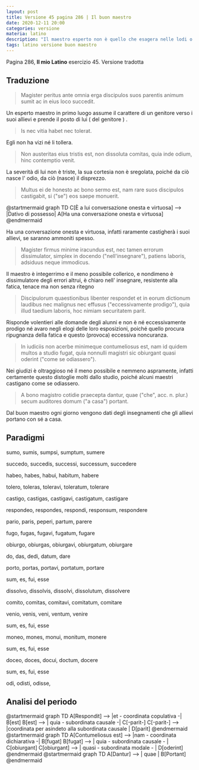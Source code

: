 ```yaml
---
layout: post
title: Versione 45 pagina 286 | Il buon maestro
date: 2020-12-11 20:00
categories: versione
materia: latino
description: "Il maestro esperto non è quello che esagera nelle lodi o nei rimproveri, bensì l' educatore che si propone come esempio di moderazione e saggezza"
tags: latino versione buon maestro
---
```

Pagina 286, **Il mio Latino** esercizio 45.
Versione tradotta

## Traduzione

> Magister peritus ante omnia erga discipulos suos parentis animum sumit ac in eius loco succedit.

Un esperto maestro in primo luogo assume il carattere di un genitore verso i suoi allievi e prende il posto di lui ( del genitore ) .

> Is nec vitia habet nec tolerat. 

Egli non ha vizi né li tollera.

> Non austeritas eius tristis est, non dissoluta comitas, quia inde odium, hinc contemptio venit.

La severità di lui non è triste, la sua cortesia non è sregolata, poiché da ciò nasce l' odio, da ciò (nasce) il disprezzo.

> Multus ei de honesto ac bono sermo est, nam rare suos discipulos castigabit, si ("se") eos saepe monuerit.

@startmermaid
graph TD
  C[È a lui conversazione onesta e virtuosa] --> |Dativo di possesso| A[Ha una conversazione onesta e virtuosa]
@endmermaid

Ha una conversazione onesta e virtuosa, infatti raramente castigherà i suoi allievi, se saranno ammoniti spesso.

> Magister firmus minime iracundus est, nec tamen errorum dissimulator, simplex in docendo ("nell'insegnare"), patiens laboris, adsiduus neque immodicus. 

Il maestro è integerrimo e il meno possibile collerico, e nondimeno è dissimulatore degli errori altrui, è chiaro nell' insegnare, resistente alla fatica, tenace ma non senza ritegno

> Discipulorum quaestionibus libenter respondet et in eorum dictionum laudibus nec malignus nec effusus ("eccessivamente prodigo"), quia illud taedium laboris, hoc nimiam securitatem parit. 

Risponde volentieri alle domande degli alunni e non è né eccessivamente prodigo né avaro negli elogi delle loro esposizioni, poiché quello procura ripugnanza della fatica e questo (provoca) eccessiva noncuranza.

>  In iudiciis non acerbe minimeque contumeliosus est, nam id quidem multos a studio fugat, quia nonnulli magistri sic obiurgant quasi oderint ("come se odiassero").

Nei giudizi è oltraggioso né il meno possibile e nemmeno aspramente, infatti certamente questo distoglie molti dallo studio, poiché alcuni maestri castigano come se odiassero.

>   A bono magistro cotidie praecepta dantur, quae ("che", acc. n. plur.) secum auditores domum ("a casa") portant.

Dal buon maestro ogni giorno vengono dati degli insegnamenti che gli allievi portano con sé a casa.

## Paradigmi

sumo, sumis, sumpsi, sumptum, sumere

succedo, succedis, successi, successum, succedere

habeo, habes, habui, habitum, habere

tolero, toleras, toleravi, toleratum, tolerare

castigo, castigas, castigavi, castigatum, castigare

respondeo, respondes, respondi, responsum, respondere

pario, paris, peperi, partum, parere

fugo, fugas, fugavi, fugatum, fugare

obiurgo, obiurgas, obiurgavi, obiurgatum, obiurgare

do, das, dedi, datum, dare

porto, portas, portavi, portatum, portare

sum, es, fui, esse

dissolvo, dissolvis, dissolvi, dissolutum, dissolvere

comito, comitas, comitavi, comitatum, comitare

venio, venis, veni, ventum, venire

sum, es, fui, esse

moneo, mones, monui, monitum, monere

sum, es, fui, esse

doceo, doces, docui, doctum, docere

sum, es, fui, esse

odi, odisti, odisse,

## Analisi del periodo

@startmermaid
graph TD
  A[Respondit] --> |et - coordinata copulativa -| B[est]
  B[est] --> | quia - subordinata causale -| C[-parit-]
  C[-parit-] --> |coordinata per asindeto alla subordinata causale | D[parit]
@endmermaid
@startmermaid
graph TD
  A[Contumeliosus est] --> |nam - coordinata dichiarativa -| B[fugat]
  B[fugat] --> | quia - subordinata causale - | C[obiurgant]
  C[obiurgant] --> | quasi - subordinata modale - | D[oderint]
@endmermaid
@startmermaid
graph TD
  A[Dantur] --> | quae | B[Portant]
@endmermaid
